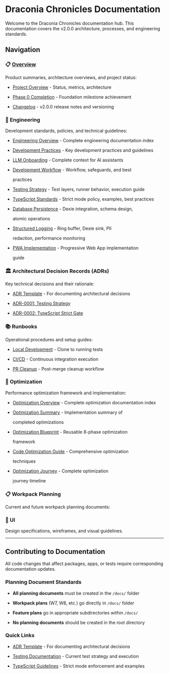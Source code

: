 # Draconia Chronicles Documentation

Welcome to the Draconia Chronicles documentation hub. This documentation covers the v2.0.0
architecture, processes, and engineering standards.

## Navigation

### 📋 [Overview](./overview/README.md)

Product summaries, architecture overviews, and project status:

- [Project Overview](./overview/README.md) - Status, metrics, architecture

- [Phase 0 Completion](./overview/phase0-completion.md) - Foundation milestone achievement

- [Changelog](./overview/changelog.md) - v2.0.0 release notes and versioning

### 🔧 Engineering

Development standards, policies, and technical guidelines:

- [Engineering Overview](./engineering/README.md) - Complete engineering documentation index

- [Development Practices](./engineering/dev-practices.md) - Key development practices and guidelines

- [LLM Onboarding](./engineering/llm-onboarding-complete.md) - Complete context for AI assistants

- [Development Workflow](./engineering/development-workflow.md) - Workflow, safeguards, and best

  practices

- [Testing Strategy](./engineering/testing.md) - Test layers, runner behavior, execution guide

- [TypeScript Standards](./engineering/typescript.md) - Strict mode policy, examples, best practices

- [Database Persistence](./engineering/database-persistence.md) - Dexie integration, schema design,

  atomic operations

- [Structured Logging](./engineering/structured-logging.md) - Ring buffer, Dexie sink, PII

  redaction,
  performance monitoring

- [PWA Implementation](./engineering/pwa-implementation.md) - Progressive Web App implementation

  guide

### 🏛️ Architectural Decision Records (ADRs)

Key technical decisions and their rationale:

- [ADR Template](./adr/TEMPLATE.md) - For documenting architectural decisions

- [ADR-0001: Testing Strategy](./adr/0001-testing-strategy.md)

- [ADR-0002: TypeScript Strict Gate](./adr/0002-typescript-strict-gate.md)

### 📚 Runbooks

Operational procedures and setup guides:

- [Local Development](./runbooks/local-dev.md) - Clone to running tests

- [CI/CD](./runbooks/ci.md) - Continuous integration execution

- [PR Cleanup](./runbooks/pr-cleanup.md) - Post-merge cleanup workflow

### 🚀 Optimization

Performance optimization framework and implementation:

- [Optimization Overview](./optimization/README.md) - Complete optimization documentation index

- [Optimization Summary](./optimization/OPTIMIZATION_SUMMARY.md) - Implementation summary of

  completed optimizations

- [Optimization Blueprint](./optimization/OPTIMIZATION_BLUEPRINT.md) - Reusable 8-phase optimization

  framework

- [Code Optimization Guide](./optimization/CODE*OPTIMIZATION*GUIDE.md) - Comprehensive optimization

  techniques

- [Optimization Journey](./optimization/OPTIMIZATION*JOURNEY*SUMMARY.md) - Complete optimization

  journey timeline

### 📋 Workpack Planning

Current and future workpack planning documents:

### 🎨 UI

Design specifications, wireframes, and visual guidelines.

---

## Contributing to Documentation

All code changes that affect packages, apps, or tests require corresponding documentation
updates.

### Planning Document Standards

- **All planning documents** must be created in the `/docs/` folder

- **Workpack plans** (W7, W8, etc.) go directly in `/docs/` folder

- **Feature plans** go in appropriate subdirectories within `/docs/`

- **No planning documents** should be created in the root directory

### Quick Links

- [ADR Template](./adr/TEMPLATE.md) - For documenting architectural decisions

- [Testing Documentation](./engineering/testing.md) - Current test strategy and execution

- [TypeScript Guidelines](./engineering/typescript.md) - Strict mode enforcement and examples
